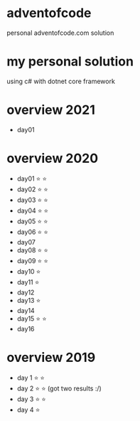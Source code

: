 # adventofcode
personal adventofcode.com solution

# my personal solution 
using c# with dotnet core framework

# overview 2021
- day01

# overview 2020
- day01 :star: :star:
- day02 :star: :star:
- day03 :star: :star:
- day04 :star: :star:
- day05 :star: :star:
- day06 :star: :star:
- day07 
- day08 :star: :star:
- day09 :star: :star:
- day10 :star:
- day11 :star:
- day12
- day13 :star:
- day14
- day15 :star: :star:
- day16

# overview 2019
- day 1 :star: :star:
- day 2 :star: :star: (got two results :/)
- day 3 :star: :star: 
- day 4 :star: